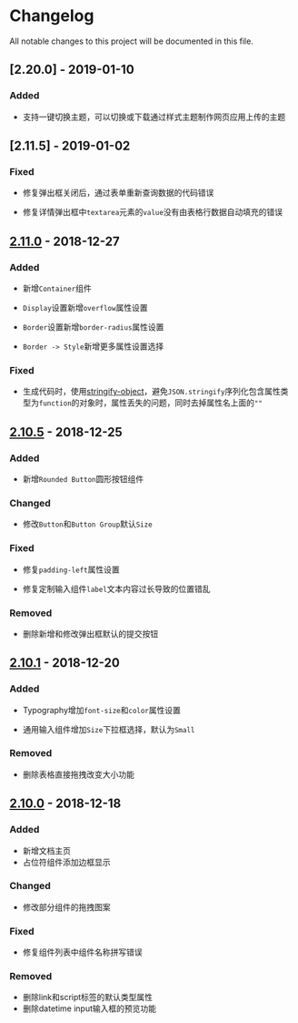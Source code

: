# Changelog

All notable changes to this project will be documented in this file.

## [2.20.0] - 2019-01-10

### Added

- 支持一键切换主题，可以切换或下载通过样式主题制作网页应用上传的主题

## [2.11.5] - 2019-01-02

### Fixed

- 修复弹出框关闭后，通过表单重新查询数据的代码错误

- 修复详情弹出框中`textarea`元素的`value`没有由表格行数据自动填充的错误

## [2.11.0] - 2018-12-27

### Added

- 新增`Container`组件

- `Display`设置新增`overflow`属性设置

- `Border`设置新增`border-radius`属性设置

- `Border -> Style`新增更多属性设置选择

### Fixed

- 生成代码时，使用[stringify-object](https://github.com/yeoman/stringify-object)，避免`JSON.stringify`序列化包含属性类型为`function`的对象时，属性丢失的问题，同时去掉属性名上面的`""`

## [2.10.5] - 2018-12-25

### Added

- 新增`Rounded Button`圆形按钮组件

### Changed

- 修改`Button`和`Button Group`默认`Size`

### Fixed

- 修复`padding-left`属性设置

- 修复定制输入组件`label`文本内容过长导致的位置错乱

### Removed

- 删除新增和修改弹出框默认的提交按钮

## [2.10.1] - 2018-12-20

### Added

- Typography增加`font-size`和`color`属性设置

- 通用输入组件增加`Size`下拉框选择，默认为`Small`

### Removed

- 删除表格直接拖拽改变大小功能

## [2.10.0] - 2018-12-18

### Added

- 新增文档主页
- 占位符组件添加边框显示

### Changed

- 修改部分组件的拖拽图案

### Fixed

- 修复组件列表中组件名称拼写错误

### Removed

- 删除link和script标签的默认类型属性
- 删除datetime input输入框的预览功能

[2.11.0]:https://github.com/iwangbowen/UI-Builder/compare/71ffbffdd83dad6f8a4d2f0668490ffbbb59f6d4...538b2b2c03936b1574e0f890d0790a7f43e1403e
[2.10.5]:https://github.com/iwangbowen/UI-Builder/compare/c1a73a68bdda5e69f19b35ba2c9e6c656b4f74bf...787ad2a3a4bc62e94f7e0d91b99275e3801933e0
[2.10.1]: https://github.com/iwangbowen/UI-Builder/compare/045a5f569623e2695e23abd4de6268afa5cd1fc7...3f805e2119cd9ca4ebcb01bb341f234d2c772be6
[2.10.0]: https://github.com/iwangbowen/UI-Builder/compare/a535e9981ac9abd34f3d351818b18b045395e711...da538cbcf4970b76e8a2efbe40314490830e10d5